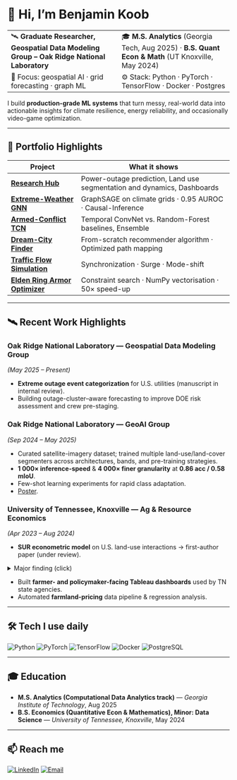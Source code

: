 # 👋 Hi, I’m Benjamin Koob

|  |  |
|--|--|
| 🛰️  **Graduate Researcher, Geospatial Data Modeling Group – Oak Ridge National Laboratory** | 🎓 **M.S. Analytics** (Georgia Tech, Aug 2025) · **B.S. Quant Econ & Math** (UT Knoxville, May 2024) |
| 🔭  Focus: geospatial AI · grid forecasting · graph ML | ⚙️  Stack: Python · PyTorch · TensorFlow · Docker · Postgres |

I build **production-grade ML systems** that turn messy, real-world data into actionable insights for climate resilience, energy reliability, and occasionally video-game optimization.

---

## 🚀 Portfolio Highlights

| Project | What it shows |
|---------|---------------|
| **[Research Hub](https://github.com/KoobDS/research-hub)** | Power-outage prediction, Land use segmentation and dynamics, Dashboards |
| **[Extreme-Weather GNN](https://github.com/KoobDS/extreme-weather-gnn)** | GraphSAGE on climate grids · 0.95 AUROC · Causal-Inference |
| **[Armed-Conflict TCN](https://github.com/KoobDS/armed-conflict-tcn)** | Temporal ConvNet vs. Random-Forest baselines, Ensemble |
| **[Dream-City Finder](https://github.com/KoobDS/dream-city-finder)** | From-scratch recommender algorithm · Optimized path mapping |
| **[Traffic Flow Simulation](https://github.com/KoobDS/traffic-flow-simulation)** | Synchronization · Surge · Mode-shift |
| **[Elden Ring Armor Optimizer](https://github.com/KoobDS/elden-ring-armor-optimizer)** | Constraint search · NumPy vectorisation · 50× speed-up |


---

## 🛰️ Recent Work Highlights

### Oak Ridge National Laboratory — **Geospatial Data Modeling Group**  
*(May 2025 – Present)*  
- **Extreme outage event categorization** for U.S. utilities (manuscript in internal review).  
- Building outage-cluster–aware forecasting to improve DOE risk assessment and crew pre-staging.

### Oak Ridge National Laboratory — **GeoAI Group**  
*(Sep 2024 – May 2025)*  
- Curated satellite-imagery dataset; trained multiple land-use/land-cover segmenters across architectures, bands, and pre-training strategies.  
- **1 000× inference-speed** & **4 000× finer granularity** at **0.86 acc / 0.58 mIoU**.  
- Few-shot learning experiments for rapid class adaptation.  
- [Poster](https://github.com/KoobDS/research-portfolio/blob/main/Graduate/Land_Use_Classification/Poster.pdf).

### University of Tennessee, Knoxville — **Ag & Resource Economics**  
*(Apr 2023 – Aug 2024)*  
- **SUR econometric model** on U.S. land-use interactions → first-author paper (under review).  
<details><summary>Major finding (click)</summary>

We found that acreage of individual land-cover types can significantly predict the acreage of most other types&hellip; *(full paragraph here)*.
</details>

- Built **farmer- and policymaker-facing Tableau dashboards** used by TN state agencies.  
- Automated **farmland-pricing** data pipeline & regression analysis.

---

## 🛠  Tech I use daily

![Python](https://img.shields.io/badge/-Python-informational?logo=python&logoColor=white&color=3776AB)
![PyTorch](https://img.shields.io/badge/-PyTorch-informational?logo=pytorch&logoColor=white&color=EE4C2C)
![TensorFlow](https://img.shields.io/badge/-TensorFlow-informational?logo=tensorflow&logoColor=white&color=FF6F00)
![Docker](https://img.shields.io/badge/-Docker-informational?logo=docker&logoColor=white&color=2496ED)
![PostgreSQL](https://img.shields.io/badge/-PostgreSQL-informational?logo=postgresql&logoColor=white&color=4169E1)

---

## 🎓 Education

- **M.S. Analytics (Computational Data Analytics track)** — *Georgia Institute of Technology*, Aug 2025  
- **B.S. Economics (Quantitative Econ & Mathematics), Minor: Data Science** — *University of Tennessee, Knoxville*, May 2024  

---

## 📫 Reach me

[![LinkedIn](https://img.shields.io/badge/-LinkedIn-blue?logo=linkedin)](https://www.linkedin.com/in/benjaminkoob/)
[![Email](https://img.shields.io/badge/-Email-informational?logo=gmail)](mailto:benjaminlkoob@gmail.com)
